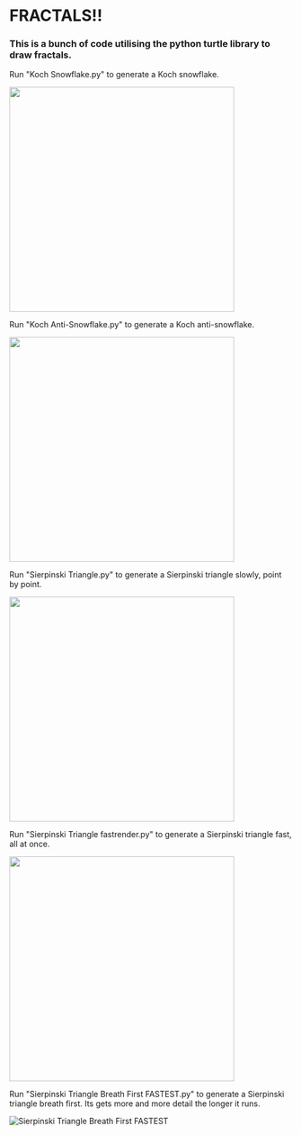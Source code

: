 # FRACTALS!!

### This is a bunch of code utilising the python turtle library to draw fractals.

Run "Koch Snowflake.py" to generate a Koch snowflake.

<img src="https://user-images.githubusercontent.com/55935207/156491830-e921c2d5-0c9e-4530-ac95-b9fda222198c.gif" width="400" height="400" />

Run "Koch Anti-Snowflake.py" to generate a Koch anti-snowflake.

<img src="https://user-images.githubusercontent.com/55935207/156491772-d5903f5b-8b63-48af-a457-cde6ede6259e.gif" width="400" height="400" />

Run "Sierpinski Triangle.py" to generate a Sierpinski triangle slowly, point by point.

<img src="https://user-images.githubusercontent.com/55935207/156491719-7fedf74a-e72a-4de9-b81e-7b88421ca64a.gif" width="400" height="400" />

Run "Sierpinski Triangle fastrender.py" to generate a Sierpinski triangle fast, all at once.

<img src="https://user-images.githubusercontent.com/55935207/156492202-5fd18e67-e245-4f11-ba47-967f5ce73406.png" width="400" height="400" />

Run "Sierpinski Triangle Breath First FASTEST.py" to generate a Sierpinski triangle breath first. Its gets more and more detail the longer it runs.

![Sierpinski Triangle Breath First FASTEST](https://user-images.githubusercontent.com/55935207/156934625-98fcd869-7459-495c-9c00-5364068dde1e.png)

